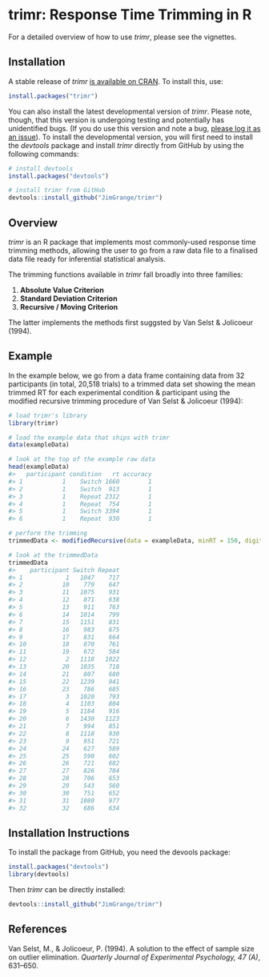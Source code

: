 # trimr: Response Time Trimming in R

For a detailed overview of how to use *trimr*, please see the vignettes.

## Installation

A stable release of *trimr* [is available on
CRAN](https://CRAN.R-project.org/package=trimr). To install this, use:

``` r
install.packages("trimr")
```

You can also install the latest developmental version of *trimr*. Please
note, though, that this version is undergoing testing and potentially
has unidentified bugs. (If you do use this version and note a bug,
[please log it as an issue](https://github.com/JimGrange/trimr/issues)).
To install the developmental version, you will first need to install the
*devtools* package and install *trimr* directly from GitHub by using the
following commands:

``` r
# install devtools
install.packages("devtools")

# install trimr from GitHub
devtools::install_github("JimGrange/trimr")
```

## Overview

*trimr* is an R package that implements most commonly-used response time
trimming methods, allowing the user to go from a raw data file to a
finalised data file ready for inferential statistical analysis.

The trimming functions available in *trimr* fall broadly into three
families:

1.  **Absolute Value Criterion**
2.  **Standard Deviation Criterion**
3.  **Recursive / Moving Criterion**

The latter implements the methods first suggsted by Van Selst &
Jolicoeur (1994).

## Example

In the example below, we go from a data frame containing data from 32
participants (in total, 20,518 trials) to a trimmed data set showing the
mean trimmed RT for each experimental condition & participant using the
modified recursive trimming procedure of Van Selst & Jolicoeur (1994):

``` r
# load trimr's library
library(trimr)

# load the example data that ships with trimr
data(exampleData)

# look at the top of the example raw data
head(exampleData)
#>   participant condition   rt accuracy
#> 1           1    Switch 1660        1
#> 2           1    Switch  913        1
#> 3           1    Repeat 2312        1
#> 4           1    Repeat  754        1
#> 5           1    Switch 3394        1
#> 6           1    Repeat  930        1

# perform the trimming
trimmedData <- modifiedRecursive(data = exampleData, minRT = 150, digits = 0)

# look at the trimmedData
trimmedData
#>    participant Switch Repeat
#> 1            1   1047    717
#> 2           10    779    647
#> 3           11   1075    931
#> 4           12    871    638
#> 5           13    911    763
#> 6           14   1014    799
#> 7           15   1151    831
#> 8           16    983    675
#> 9           17    831    664
#> 10          18    870    761
#> 11          19    672    584
#> 12           2   1118   1022
#> 13          20   1035    718
#> 14          21    807    680
#> 15          22   1239    941
#> 16          23    786    685
#> 17           3   1020    793
#> 18           4   1103    804
#> 19           5   1184    916
#> 20           6   1430   1123
#> 21           7    994    851
#> 22           8   1118    930
#> 23           9    951    721
#> 24          24    627    589
#> 25          25    590    602
#> 26          26    721    682
#> 27          27    826    784
#> 28          28    706    653
#> 29          29    543    560
#> 30          30    751    652
#> 31          31   1080    977
#> 32          32    686    634
```

## Installation Instructions

To install the package from GitHub, you need the devools package:

``` r
install.packages("devtools")
library(devtools)
```

Then *trimr* can be directly installed:

``` r
devtools::install_github("JimGrange/trimr")
```

## References

Van Selst, M., & Jolicoeur, P. (1994). A solution to the effect of
sample size on outlier elimination. *Quarterly Journal of Experimental
Psychology, 47 (A)*, 631–650.
